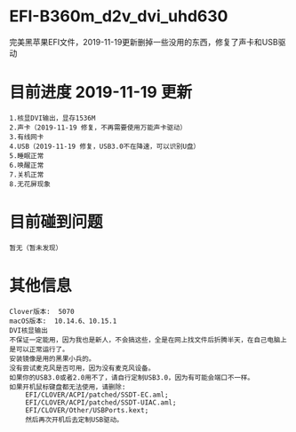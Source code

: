 # EFI-B360m_d2v_dvi_uhd630
完美黑苹果EFI文件，2019-11-19更新删掉一些没用的东西，修复了声卡和USB驱动

# 目前进度 2019-11-19 更新
    1.核显DVI输出，显存1536M
    2.声卡（2019-11-19 修复，不再需要使用万能声卡驱动）
    3.有线网卡
    4.USB（2019-11-19 修复，USB3.0不在降速，可以识别U盘）
    5.睡眠正常
    6.唤醒正常
    7.关机正常
    8.无花屏现象


# 目前碰到问题
    暂无（暂未发现）

# 其他信息   
    Clover版本:  5070
    macOS版本:  10.14.6、10.15.1
    DVI核显输出
    不保证一定能用，因为我也是新人，不会搞这些，全是在网上找文件后折腾半天，在自己电脑上是可以正常运行了。
    安装镜像是用的黑果小兵的。
    没有尝试麦克风是否可用，因为没有麦克风设备。
    如果你的USB3.0或者2.0用不了，请自行定制USB3.0，因为有可能会端口不一样。
    如果开机鼠标键盘都无法使用，请删除: 
        EFI/CLOVER/ACPI/patched/SSDT-EC.aml;
        EFI/CLOVER/ACPI/patched/SSDT-UIAC.aml;
        EFI/CLOVER/Other/USBPorts.kext;
        然后再次开机后去定制USB驱动。
